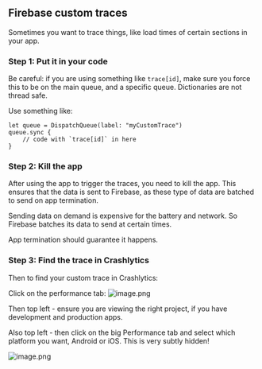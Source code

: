 ## Firebase custom traces

Sometimes you want to trace things, like load times of certain sections in your app.

### Step 1: Put it in your code

Be careful: if you are using something like `trace[id]`, make sure you force this to be on the main queue, and a specific queue.
Dictionaries are not thread safe.

Use something like:
```
let queue = DispatchQueue(label: "myCustomTrace")
queue.sync {
    // code with `trace[id]` in here
}
```

### Step 2: Kill the app

After using the app to trigger the traces, you need to kill the app.
This ensures that the data is sent to Firebase, as these type of data are batched to send on app termination.

Sending data on demand is expensive for the battery and network. So Firebase batches its data to send at certain times.

App termination should guarantee it happens.

### Step 3: Find the trace in Crashlytics


Then to find your custom trace in Crashlytics:

Click on the performance tab:
![image.png](https://cdn.hashnode.com/res/hashnode/image/upload/v1635295157580/Q_g4GEK_8.png)

Then top left - ensure you are viewing the right project, if you have development and production apps.


Also top left - then click on the big Performance tab and select which platform you want, Android or iOS. This is very subtly hidden!


![image.png](https://cdn.hashnode.com/res/hashnode/image/upload/v1635295220867/0OjfV3R7A.png)